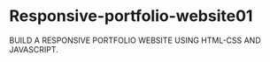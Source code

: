 # Responsive-portfolio-website01
BUILD A RESPONSIVE PORTFOLIO WEBSITE USING HTML-CSS AND JAVASCRIPT. 
